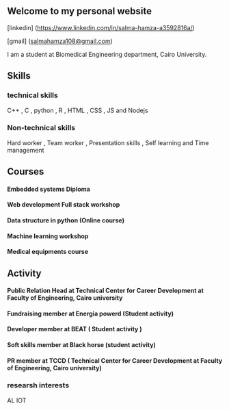 ## Welcome to my personal website 

[linkedin] (https://www.linkedin.com/in/salma-hamza-a3592816a/)  

[gmail] (salmahamza108@gmail.com) 

I am a student at Biomedical Engineering department, Cairo University.

## Skills
### technical skills
C++ , C , python , R , HTML , CSS , JS and Nodejs

### Non-technical skills
Hard worker , Team worker , Presentation skills , Self learning and Time management  

## Courses
#### Embedded systems Diploma
#### Web development Full stack workshop 
#### Data structure in python (Online course)
#### Machine learning workshop 
#### Medical equipments course
## Activity 
#### Public Relation Head at Technical Center for Career Development at Faculty of Engineering, Cairo university
####  Fundraising member at Energia powerd (Student activity)
####  Developer member at BEAT ( Student activity )
####  Soft skills member at Black horse (student activity)
#### PR member at TCCD ( Technical Center for Career Development at Faculty of Engineering, Cairo university)

### researsh interests
AL 
IOT
